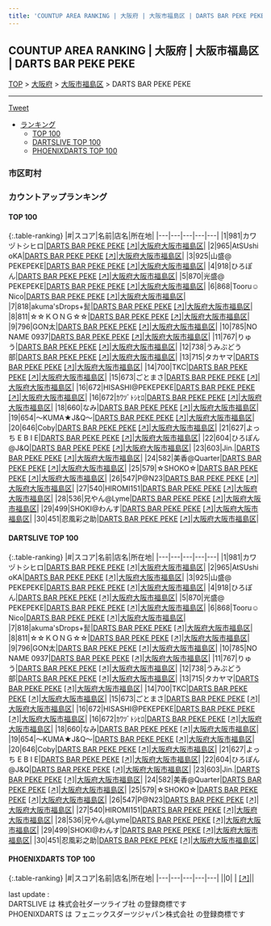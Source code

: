 ```yaml
---
title: 'COUNTUP AREA RANKING | 大阪府 | 大阪市福島区 | DARTS BAR PEKE PEKE'
---
```

## COUNTUP AREA RANKING | 大阪府 | 大阪市福島区 | DARTS BAR PEKE PEKE

[TOP](/darts/rank/) > [大阪府](/darts/rank/大阪府/) > [大阪市福島区](/darts/rank/大阪府/大阪市福島区/) > DARTS BAR PEKE PEKE

___

<a href="https://twitter.com/share?ref_src=twsrc%5Etfw" data-text="COUNTUP AREA RANKING | 大阪府大阪市福島区DARTS BAR PEKE PEKE" class="twitter-share-button" data-hashtags="DARTSLIVE,PHOENIXDARTS,darts,ダーツ" data-show-count="false">Tweet</a>

* [ランキング](#カウントアップランキング)
    * [TOP 100](#top-100)
    * [DARTSLIVE TOP 100](#dartslive-top-100)
    * [PHOENIXDARTS TOP 100](#phoenixdarts-top-100)

### 市区町村

<ul>

</ul>

### カウントアップランキング

#### TOP 100



{:.table-ranking}
|#|スコア|名前|店名|所在地|
|---|---|---|---|---|
|1|981|<span class="rank-name-dl">カワヅトシヒロ</span>|<a href="/darts/rank/shops/b9cb2a638cf5c4ce774c926eb736cb5a.html">DARTS BAR PEKE PEKE</a> <a href="https://search.dartslive.com/jp/shop/b9cb2a638cf5c4ce774c926eb736cb5a">[↗]</a>|<a href="/darts/rank/大阪府/大阪市福島区">大阪府大阪市福島区</a>|
|2|965|<span class="rank-name-dl">AtSUshi oKA</span>|<a href="/darts/rank/shops/b9cb2a638cf5c4ce774c926eb736cb5a.html">DARTS BAR PEKE PEKE</a> <a href="https://search.dartslive.com/jp/shop/b9cb2a638cf5c4ce774c926eb736cb5a">[↗]</a>|<a href="/darts/rank/大阪府/大阪市福島区">大阪府大阪市福島区</a>|
|3|925|<span class="rank-name-dl">山盛@ PEKEPEKE</span>|<a href="/darts/rank/shops/b9cb2a638cf5c4ce774c926eb736cb5a.html">DARTS BAR PEKE PEKE</a> <a href="https://search.dartslive.com/jp/shop/b9cb2a638cf5c4ce774c926eb736cb5a">[↗]</a>|<a href="/darts/rank/大阪府/大阪市福島区">大阪府大阪市福島区</a>|
|4|918|<span class="rank-name-dl">ひろぽん</span>|<a href="/darts/rank/shops/b9cb2a638cf5c4ce774c926eb736cb5a.html">DARTS BAR PEKE PEKE</a> <a href="https://search.dartslive.com/jp/shop/b9cb2a638cf5c4ce774c926eb736cb5a">[↗]</a>|<a href="/darts/rank/大阪府/大阪市福島区">大阪府大阪市福島区</a>|
|5|870|<span class="rank-name-dl">光盛@ PEKEPEKE</span>|<a href="/darts/rank/shops/b9cb2a638cf5c4ce774c926eb736cb5a.html">DARTS BAR PEKE PEKE</a> <a href="https://search.dartslive.com/jp/shop/b9cb2a638cf5c4ce774c926eb736cb5a">[↗]</a>|<a href="/darts/rank/大阪府/大阪市福島区">大阪府大阪市福島区</a>|
|6|868|<span class="rank-name-dl">Tooru☺︎Nico</span>|<a href="/darts/rank/shops/b9cb2a638cf5c4ce774c926eb736cb5a.html">DARTS BAR PEKE PEKE</a> <a href="https://search.dartslive.com/jp/shop/b9cb2a638cf5c4ce774c926eb736cb5a">[↗]</a>|<a href="/darts/rank/大阪府/大阪市福島区">大阪府大阪市福島区</a>|
|7|818|<span class="rank-name-dl">akuma&#x27;sDrops+髭</span>|<a href="/darts/rank/shops/b9cb2a638cf5c4ce774c926eb736cb5a.html">DARTS BAR PEKE PEKE</a> <a href="https://search.dartslive.com/jp/shop/b9cb2a638cf5c4ce774c926eb736cb5a">[↗]</a>|<a href="/darts/rank/大阪府/大阪市福島区">大阪府大阪市福島区</a>|
|8|811|<span class="rank-name-dl">☆☆ＫＯＮＧ☆☆</span>|<a href="/darts/rank/shops/b9cb2a638cf5c4ce774c926eb736cb5a.html">DARTS BAR PEKE PEKE</a> <a href="https://search.dartslive.com/jp/shop/b9cb2a638cf5c4ce774c926eb736cb5a">[↗]</a>|<a href="/darts/rank/大阪府/大阪市福島区">大阪府大阪市福島区</a>|
|9|796|<span class="rank-name-dl">GON太</span>|<a href="/darts/rank/shops/b9cb2a638cf5c4ce774c926eb736cb5a.html">DARTS BAR PEKE PEKE</a> <a href="https://search.dartslive.com/jp/shop/b9cb2a638cf5c4ce774c926eb736cb5a">[↗]</a>|<a href="/darts/rank/大阪府/大阪市福島区">大阪府大阪市福島区</a>|
|10|785|<span class="rank-name-dl">NO NAME 0937</span>|<a href="/darts/rank/shops/b9cb2a638cf5c4ce774c926eb736cb5a.html">DARTS BAR PEKE PEKE</a> <a href="https://search.dartslive.com/jp/shop/b9cb2a638cf5c4ce774c926eb736cb5a">[↗]</a>|<a href="/darts/rank/大阪府/大阪市福島区">大阪府大阪市福島区</a>|
|11|767|<span class="rank-name-dl">りゅう</span>|<a href="/darts/rank/shops/b9cb2a638cf5c4ce774c926eb736cb5a.html">DARTS BAR PEKE PEKE</a> <a href="https://search.dartslive.com/jp/shop/b9cb2a638cf5c4ce774c926eb736cb5a">[↗]</a>|<a href="/darts/rank/大阪府/大阪市福島区">大阪府大阪市福島区</a>|
|12|738|<span class="rank-name-dl">うみぶどう部</span>|<a href="/darts/rank/shops/b9cb2a638cf5c4ce774c926eb736cb5a.html">DARTS BAR PEKE PEKE</a> <a href="https://search.dartslive.com/jp/shop/b9cb2a638cf5c4ce774c926eb736cb5a">[↗]</a>|<a href="/darts/rank/大阪府/大阪市福島区">大阪府大阪市福島区</a>|
|13|715|<span class="rank-name-dl">タカヤマ</span>|<a href="/darts/rank/shops/b9cb2a638cf5c4ce774c926eb736cb5a.html">DARTS BAR PEKE PEKE</a> <a href="https://search.dartslive.com/jp/shop/b9cb2a638cf5c4ce774c926eb736cb5a">[↗]</a>|<a href="/darts/rank/大阪府/大阪市福島区">大阪府大阪市福島区</a>|
|14|700|<span class="rank-name-dl">TKC</span>|<a href="/darts/rank/shops/b9cb2a638cf5c4ce774c926eb736cb5a.html">DARTS BAR PEKE PEKE</a> <a href="https://search.dartslive.com/jp/shop/b9cb2a638cf5c4ce774c926eb736cb5a">[↗]</a>|<a href="/darts/rank/大阪府/大阪市福島区">大阪府大阪市福島区</a>|
|15|673|<span class="rank-name-dl">ごとまさ</span>|<a href="/darts/rank/shops/b9cb2a638cf5c4ce774c926eb736cb5a.html">DARTS BAR PEKE PEKE</a> <a href="https://search.dartslive.com/jp/shop/b9cb2a638cf5c4ce774c926eb736cb5a">[↗]</a>|<a href="/darts/rank/大阪府/大阪市福島区">大阪府大阪市福島区</a>|
|16|672|<span class="rank-name-dl">HISASHI@PEKEPEKE</span>|<a href="/darts/rank/shops/b9cb2a638cf5c4ce774c926eb736cb5a.html">DARTS BAR PEKE PEKE</a> <a href="https://search.dartslive.com/jp/shop/b9cb2a638cf5c4ce774c926eb736cb5a">[↗]</a>|<a href="/darts/rank/大阪府/大阪市福島区">大阪府大阪市福島区</a>|
|16|672|<span class="rank-name-dl">ｶﾜﾂﾞﾄｼﾋﾛ</span>|<a href="/darts/rank/shops/b9cb2a638cf5c4ce774c926eb736cb5a.html">DARTS BAR PEKE PEKE</a> <a href="https://search.dartslive.com/jp/shop/b9cb2a638cf5c4ce774c926eb736cb5a">[↗]</a>|<a href="/darts/rank/大阪府/大阪市福島区">大阪府大阪市福島区</a>|
|18|660|<span class="rank-name-dl">なみ</span>|<a href="/darts/rank/shops/b9cb2a638cf5c4ce774c926eb736cb5a.html">DARTS BAR PEKE PEKE</a> <a href="https://search.dartslive.com/jp/shop/b9cb2a638cf5c4ce774c926eb736cb5a">[↗]</a>|<a href="/darts/rank/大阪府/大阪市福島区">大阪府大阪市福島区</a>|
|19|654|<span class="rank-name-dl">〜KUMA★J&amp;Q〜</span>|<a href="/darts/rank/shops/b9cb2a638cf5c4ce774c926eb736cb5a.html">DARTS BAR PEKE PEKE</a> <a href="https://search.dartslive.com/jp/shop/b9cb2a638cf5c4ce774c926eb736cb5a">[↗]</a>|<a href="/darts/rank/大阪府/大阪市福島区">大阪府大阪市福島区</a>|
|20|646|<span class="rank-name-dl">Coby</span>|<a href="/darts/rank/shops/b9cb2a638cf5c4ce774c926eb736cb5a.html">DARTS BAR PEKE PEKE</a> <a href="https://search.dartslive.com/jp/shop/b9cb2a638cf5c4ce774c926eb736cb5a">[↗]</a>|<a href="/darts/rank/大阪府/大阪市福島区">大阪府大阪市福島区</a>|
|21|627|<span class="rank-name-dl">よっち E B I E</span>|<a href="/darts/rank/shops/b9cb2a638cf5c4ce774c926eb736cb5a.html">DARTS BAR PEKE PEKE</a> <a href="https://search.dartslive.com/jp/shop/b9cb2a638cf5c4ce774c926eb736cb5a">[↗]</a>|<a href="/darts/rank/大阪府/大阪市福島区">大阪府大阪市福島区</a>|
|22|604|<span class="rank-name-dl">ひろぽん@J&amp;Q</span>|<a href="/darts/rank/shops/b9cb2a638cf5c4ce774c926eb736cb5a.html">DARTS BAR PEKE PEKE</a> <a href="https://search.dartslive.com/jp/shop/b9cb2a638cf5c4ce774c926eb736cb5a">[↗]</a>|<a href="/darts/rank/大阪府/大阪市福島区">大阪府大阪市福島区</a>|
|23|603|<span class="rank-name-dl">Jin.</span>|<a href="/darts/rank/shops/b9cb2a638cf5c4ce774c926eb736cb5a.html">DARTS BAR PEKE PEKE</a> <a href="https://search.dartslive.com/jp/shop/b9cb2a638cf5c4ce774c926eb736cb5a">[↗]</a>|<a href="/darts/rank/大阪府/大阪市福島区">大阪府大阪市福島区</a>|
|24|582|<span class="rank-name-dl">美香@Quarter</span>|<a href="/darts/rank/shops/b9cb2a638cf5c4ce774c926eb736cb5a.html">DARTS BAR PEKE PEKE</a> <a href="https://search.dartslive.com/jp/shop/b9cb2a638cf5c4ce774c926eb736cb5a">[↗]</a>|<a href="/darts/rank/大阪府/大阪市福島区">大阪府大阪市福島区</a>|
|25|579|<span class="rank-name-dl">☆SHOKO☆</span>|<a href="/darts/rank/shops/b9cb2a638cf5c4ce774c926eb736cb5a.html">DARTS BAR PEKE PEKE</a> <a href="https://search.dartslive.com/jp/shop/b9cb2a638cf5c4ce774c926eb736cb5a">[↗]</a>|<a href="/darts/rank/大阪府/大阪市福島区">大阪府大阪市福島区</a>|
|26|547|<span class="rank-name-dl">P@N23</span>|<a href="/darts/rank/shops/b9cb2a638cf5c4ce774c926eb736cb5a.html">DARTS BAR PEKE PEKE</a> <a href="https://search.dartslive.com/jp/shop/b9cb2a638cf5c4ce774c926eb736cb5a">[↗]</a>|<a href="/darts/rank/大阪府/大阪市福島区">大阪府大阪市福島区</a>|
|27|540|<span class="rank-name-dl">HIROMI151</span>|<a href="/darts/rank/shops/b9cb2a638cf5c4ce774c926eb736cb5a.html">DARTS BAR PEKE PEKE</a> <a href="https://search.dartslive.com/jp/shop/b9cb2a638cf5c4ce774c926eb736cb5a">[↗]</a>|<a href="/darts/rank/大阪府/大阪市福島区">大阪府大阪市福島区</a>|
|28|536|<span class="rank-name-dl">兄やん@Lyme</span>|<a href="/darts/rank/shops/b9cb2a638cf5c4ce774c926eb736cb5a.html">DARTS BAR PEKE PEKE</a> <a href="https://search.dartslive.com/jp/shop/b9cb2a638cf5c4ce774c926eb736cb5a">[↗]</a>|<a href="/darts/rank/大阪府/大阪市福島区">大阪府大阪市福島区</a>|
|29|499|<span class="rank-name-dl">SHOKI@わんす</span>|<a href="/darts/rank/shops/b9cb2a638cf5c4ce774c926eb736cb5a.html">DARTS BAR PEKE PEKE</a> <a href="https://search.dartslive.com/jp/shop/b9cb2a638cf5c4ce774c926eb736cb5a">[↗]</a>|<a href="/darts/rank/大阪府/大阪市福島区">大阪府大阪市福島区</a>|
|30|451|<span class="rank-name-dl">忍風彩之助</span>|<a href="/darts/rank/shops/b9cb2a638cf5c4ce774c926eb736cb5a.html">DARTS BAR PEKE PEKE</a> <a href="https://search.dartslive.com/jp/shop/b9cb2a638cf5c4ce774c926eb736cb5a">[↗]</a>|<a href="/darts/rank/大阪府/大阪市福島区">大阪府大阪市福島区</a>|


#### DARTSLIVE TOP 100



{:.table-ranking}
|#|スコア|名前|店名|所在地|
|---|---|---|---|---|
|1|981|<span class="rank-name-dl">カワヅトシヒロ</span>|<a href="/darts/rank/shops/b9cb2a638cf5c4ce774c926eb736cb5a.html">DARTS BAR PEKE PEKE</a> <a href="https://search.dartslive.com/jp/shop/b9cb2a638cf5c4ce774c926eb736cb5a">[↗]</a>|<a href="/darts/rank/大阪府/大阪市福島区">大阪府大阪市福島区</a>|
|2|965|<span class="rank-name-dl">AtSUshi oKA</span>|<a href="/darts/rank/shops/b9cb2a638cf5c4ce774c926eb736cb5a.html">DARTS BAR PEKE PEKE</a> <a href="https://search.dartslive.com/jp/shop/b9cb2a638cf5c4ce774c926eb736cb5a">[↗]</a>|<a href="/darts/rank/大阪府/大阪市福島区">大阪府大阪市福島区</a>|
|3|925|<span class="rank-name-dl">山盛@ PEKEPEKE</span>|<a href="/darts/rank/shops/b9cb2a638cf5c4ce774c926eb736cb5a.html">DARTS BAR PEKE PEKE</a> <a href="https://search.dartslive.com/jp/shop/b9cb2a638cf5c4ce774c926eb736cb5a">[↗]</a>|<a href="/darts/rank/大阪府/大阪市福島区">大阪府大阪市福島区</a>|
|4|918|<span class="rank-name-dl">ひろぽん</span>|<a href="/darts/rank/shops/b9cb2a638cf5c4ce774c926eb736cb5a.html">DARTS BAR PEKE PEKE</a> <a href="https://search.dartslive.com/jp/shop/b9cb2a638cf5c4ce774c926eb736cb5a">[↗]</a>|<a href="/darts/rank/大阪府/大阪市福島区">大阪府大阪市福島区</a>|
|5|870|<span class="rank-name-dl">光盛@ PEKEPEKE</span>|<a href="/darts/rank/shops/b9cb2a638cf5c4ce774c926eb736cb5a.html">DARTS BAR PEKE PEKE</a> <a href="https://search.dartslive.com/jp/shop/b9cb2a638cf5c4ce774c926eb736cb5a">[↗]</a>|<a href="/darts/rank/大阪府/大阪市福島区">大阪府大阪市福島区</a>|
|6|868|<span class="rank-name-dl">Tooru☺︎Nico</span>|<a href="/darts/rank/shops/b9cb2a638cf5c4ce774c926eb736cb5a.html">DARTS BAR PEKE PEKE</a> <a href="https://search.dartslive.com/jp/shop/b9cb2a638cf5c4ce774c926eb736cb5a">[↗]</a>|<a href="/darts/rank/大阪府/大阪市福島区">大阪府大阪市福島区</a>|
|7|818|<span class="rank-name-dl">akuma&#x27;sDrops+髭</span>|<a href="/darts/rank/shops/b9cb2a638cf5c4ce774c926eb736cb5a.html">DARTS BAR PEKE PEKE</a> <a href="https://search.dartslive.com/jp/shop/b9cb2a638cf5c4ce774c926eb736cb5a">[↗]</a>|<a href="/darts/rank/大阪府/大阪市福島区">大阪府大阪市福島区</a>|
|8|811|<span class="rank-name-dl">☆☆ＫＯＮＧ☆☆</span>|<a href="/darts/rank/shops/b9cb2a638cf5c4ce774c926eb736cb5a.html">DARTS BAR PEKE PEKE</a> <a href="https://search.dartslive.com/jp/shop/b9cb2a638cf5c4ce774c926eb736cb5a">[↗]</a>|<a href="/darts/rank/大阪府/大阪市福島区">大阪府大阪市福島区</a>|
|9|796|<span class="rank-name-dl">GON太</span>|<a href="/darts/rank/shops/b9cb2a638cf5c4ce774c926eb736cb5a.html">DARTS BAR PEKE PEKE</a> <a href="https://search.dartslive.com/jp/shop/b9cb2a638cf5c4ce774c926eb736cb5a">[↗]</a>|<a href="/darts/rank/大阪府/大阪市福島区">大阪府大阪市福島区</a>|
|10|785|<span class="rank-name-dl">NO NAME 0937</span>|<a href="/darts/rank/shops/b9cb2a638cf5c4ce774c926eb736cb5a.html">DARTS BAR PEKE PEKE</a> <a href="https://search.dartslive.com/jp/shop/b9cb2a638cf5c4ce774c926eb736cb5a">[↗]</a>|<a href="/darts/rank/大阪府/大阪市福島区">大阪府大阪市福島区</a>|
|11|767|<span class="rank-name-dl">りゅう</span>|<a href="/darts/rank/shops/b9cb2a638cf5c4ce774c926eb736cb5a.html">DARTS BAR PEKE PEKE</a> <a href="https://search.dartslive.com/jp/shop/b9cb2a638cf5c4ce774c926eb736cb5a">[↗]</a>|<a href="/darts/rank/大阪府/大阪市福島区">大阪府大阪市福島区</a>|
|12|738|<span class="rank-name-dl">うみぶどう部</span>|<a href="/darts/rank/shops/b9cb2a638cf5c4ce774c926eb736cb5a.html">DARTS BAR PEKE PEKE</a> <a href="https://search.dartslive.com/jp/shop/b9cb2a638cf5c4ce774c926eb736cb5a">[↗]</a>|<a href="/darts/rank/大阪府/大阪市福島区">大阪府大阪市福島区</a>|
|13|715|<span class="rank-name-dl">タカヤマ</span>|<a href="/darts/rank/shops/b9cb2a638cf5c4ce774c926eb736cb5a.html">DARTS BAR PEKE PEKE</a> <a href="https://search.dartslive.com/jp/shop/b9cb2a638cf5c4ce774c926eb736cb5a">[↗]</a>|<a href="/darts/rank/大阪府/大阪市福島区">大阪府大阪市福島区</a>|
|14|700|<span class="rank-name-dl">TKC</span>|<a href="/darts/rank/shops/b9cb2a638cf5c4ce774c926eb736cb5a.html">DARTS BAR PEKE PEKE</a> <a href="https://search.dartslive.com/jp/shop/b9cb2a638cf5c4ce774c926eb736cb5a">[↗]</a>|<a href="/darts/rank/大阪府/大阪市福島区">大阪府大阪市福島区</a>|
|15|673|<span class="rank-name-dl">ごとまさ</span>|<a href="/darts/rank/shops/b9cb2a638cf5c4ce774c926eb736cb5a.html">DARTS BAR PEKE PEKE</a> <a href="https://search.dartslive.com/jp/shop/b9cb2a638cf5c4ce774c926eb736cb5a">[↗]</a>|<a href="/darts/rank/大阪府/大阪市福島区">大阪府大阪市福島区</a>|
|16|672|<span class="rank-name-dl">HISASHI@PEKEPEKE</span>|<a href="/darts/rank/shops/b9cb2a638cf5c4ce774c926eb736cb5a.html">DARTS BAR PEKE PEKE</a> <a href="https://search.dartslive.com/jp/shop/b9cb2a638cf5c4ce774c926eb736cb5a">[↗]</a>|<a href="/darts/rank/大阪府/大阪市福島区">大阪府大阪市福島区</a>|
|16|672|<span class="rank-name-dl">ｶﾜﾂﾞﾄｼﾋﾛ</span>|<a href="/darts/rank/shops/b9cb2a638cf5c4ce774c926eb736cb5a.html">DARTS BAR PEKE PEKE</a> <a href="https://search.dartslive.com/jp/shop/b9cb2a638cf5c4ce774c926eb736cb5a">[↗]</a>|<a href="/darts/rank/大阪府/大阪市福島区">大阪府大阪市福島区</a>|
|18|660|<span class="rank-name-dl">なみ</span>|<a href="/darts/rank/shops/b9cb2a638cf5c4ce774c926eb736cb5a.html">DARTS BAR PEKE PEKE</a> <a href="https://search.dartslive.com/jp/shop/b9cb2a638cf5c4ce774c926eb736cb5a">[↗]</a>|<a href="/darts/rank/大阪府/大阪市福島区">大阪府大阪市福島区</a>|
|19|654|<span class="rank-name-dl">〜KUMA★J&amp;Q〜</span>|<a href="/darts/rank/shops/b9cb2a638cf5c4ce774c926eb736cb5a.html">DARTS BAR PEKE PEKE</a> <a href="https://search.dartslive.com/jp/shop/b9cb2a638cf5c4ce774c926eb736cb5a">[↗]</a>|<a href="/darts/rank/大阪府/大阪市福島区">大阪府大阪市福島区</a>|
|20|646|<span class="rank-name-dl">Coby</span>|<a href="/darts/rank/shops/b9cb2a638cf5c4ce774c926eb736cb5a.html">DARTS BAR PEKE PEKE</a> <a href="https://search.dartslive.com/jp/shop/b9cb2a638cf5c4ce774c926eb736cb5a">[↗]</a>|<a href="/darts/rank/大阪府/大阪市福島区">大阪府大阪市福島区</a>|
|21|627|<span class="rank-name-dl">よっち E B I E</span>|<a href="/darts/rank/shops/b9cb2a638cf5c4ce774c926eb736cb5a.html">DARTS BAR PEKE PEKE</a> <a href="https://search.dartslive.com/jp/shop/b9cb2a638cf5c4ce774c926eb736cb5a">[↗]</a>|<a href="/darts/rank/大阪府/大阪市福島区">大阪府大阪市福島区</a>|
|22|604|<span class="rank-name-dl">ひろぽん@J&amp;Q</span>|<a href="/darts/rank/shops/b9cb2a638cf5c4ce774c926eb736cb5a.html">DARTS BAR PEKE PEKE</a> <a href="https://search.dartslive.com/jp/shop/b9cb2a638cf5c4ce774c926eb736cb5a">[↗]</a>|<a href="/darts/rank/大阪府/大阪市福島区">大阪府大阪市福島区</a>|
|23|603|<span class="rank-name-dl">Jin.</span>|<a href="/darts/rank/shops/b9cb2a638cf5c4ce774c926eb736cb5a.html">DARTS BAR PEKE PEKE</a> <a href="https://search.dartslive.com/jp/shop/b9cb2a638cf5c4ce774c926eb736cb5a">[↗]</a>|<a href="/darts/rank/大阪府/大阪市福島区">大阪府大阪市福島区</a>|
|24|582|<span class="rank-name-dl">美香@Quarter</span>|<a href="/darts/rank/shops/b9cb2a638cf5c4ce774c926eb736cb5a.html">DARTS BAR PEKE PEKE</a> <a href="https://search.dartslive.com/jp/shop/b9cb2a638cf5c4ce774c926eb736cb5a">[↗]</a>|<a href="/darts/rank/大阪府/大阪市福島区">大阪府大阪市福島区</a>|
|25|579|<span class="rank-name-dl">☆SHOKO☆</span>|<a href="/darts/rank/shops/b9cb2a638cf5c4ce774c926eb736cb5a.html">DARTS BAR PEKE PEKE</a> <a href="https://search.dartslive.com/jp/shop/b9cb2a638cf5c4ce774c926eb736cb5a">[↗]</a>|<a href="/darts/rank/大阪府/大阪市福島区">大阪府大阪市福島区</a>|
|26|547|<span class="rank-name-dl">P@N23</span>|<a href="/darts/rank/shops/b9cb2a638cf5c4ce774c926eb736cb5a.html">DARTS BAR PEKE PEKE</a> <a href="https://search.dartslive.com/jp/shop/b9cb2a638cf5c4ce774c926eb736cb5a">[↗]</a>|<a href="/darts/rank/大阪府/大阪市福島区">大阪府大阪市福島区</a>|
|27|540|<span class="rank-name-dl">HIROMI151</span>|<a href="/darts/rank/shops/b9cb2a638cf5c4ce774c926eb736cb5a.html">DARTS BAR PEKE PEKE</a> <a href="https://search.dartslive.com/jp/shop/b9cb2a638cf5c4ce774c926eb736cb5a">[↗]</a>|<a href="/darts/rank/大阪府/大阪市福島区">大阪府大阪市福島区</a>|
|28|536|<span class="rank-name-dl">兄やん@Lyme</span>|<a href="/darts/rank/shops/b9cb2a638cf5c4ce774c926eb736cb5a.html">DARTS BAR PEKE PEKE</a> <a href="https://search.dartslive.com/jp/shop/b9cb2a638cf5c4ce774c926eb736cb5a">[↗]</a>|<a href="/darts/rank/大阪府/大阪市福島区">大阪府大阪市福島区</a>|
|29|499|<span class="rank-name-dl">SHOKI@わんす</span>|<a href="/darts/rank/shops/b9cb2a638cf5c4ce774c926eb736cb5a.html">DARTS BAR PEKE PEKE</a> <a href="https://search.dartslive.com/jp/shop/b9cb2a638cf5c4ce774c926eb736cb5a">[↗]</a>|<a href="/darts/rank/大阪府/大阪市福島区">大阪府大阪市福島区</a>|
|30|451|<span class="rank-name-dl">忍風彩之助</span>|<a href="/darts/rank/shops/b9cb2a638cf5c4ce774c926eb736cb5a.html">DARTS BAR PEKE PEKE</a> <a href="https://search.dartslive.com/jp/shop/b9cb2a638cf5c4ce774c926eb736cb5a">[↗]</a>|<a href="/darts/rank/大阪府/大阪市福島区">大阪府大阪市福島区</a>|


#### PHOENIXDARTS TOP 100



{:.table-ranking}
|#|スコア|名前|店名|所在地|
|---|---|---|---|---|
||0|<span class="rank-name-dl"> </span>|<a href="/darts/rank/shops/.html"></a> <a href="">[↗]</a>|<a href="/darts/rank//"></a>|


<div class="footer border-top border-gray-light mt-5 pt-3 text-right text-gray">
    last update : <span style="font-weight: italic" id="foot_last_modified"></span><br />
    DARTSLIVE は 株式会社ダーツライブ社 の登録商標です<br />
    PHOENIXDARTS は フェニックスダーツジャパン株式会社 の登録商標です<br />
</div>

<script src="https://cdnjs.cloudflare.com/ajax/libs/jquery.tablesorter/2.31.3/js/jquery.tablesorter.min.js" integrity="sha512-qzgd5cYSZcosqpzpn7zF2ZId8f/8CHmFKZ8j7mU4OUXTNRd5g+ZHBPsgKEwoqxCtdQvExE5LprwwPAgoicguNg==" crossorigin="anonymous" referrerpolicy="no-referrer"></script>
<link rel="stylesheet" href="https://cdnjs.cloudflare.com/ajax/libs/jquery.tablesorter/2.31.3/css/theme.default.min.css" integrity="sha512-wghhOJkjQX0Lh3NSWvNKeZ0ZpNn+SPVXX1Qyc9OCaogADktxrBiBdKGDoqVUOyhStvMBmJQ8ZdMHiR3wuEq8+w==" crossorigin="anonymous" referrerpolicy="no-referrer" />
<script>
$(function() {
    $(".table-ranking").tablesorter({sortList:[[0, 0]]});
    $("#foot_last_modified").text(formatDate(new Date(document.lastModified), 'yyyy-MM-dd HH:mm:ss'));
});
</script>

<script async src="https://platform.twitter.com/widgets.js" charset="utf-8"></script>